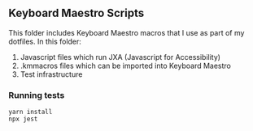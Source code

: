 ## Keyboard Maestro Scripts
This folder includes Keyboard Maestro macros that I use as part of my dotfiles. In this folder:

1. Javascript files which run JXA (Javascript for Accessibility)
2. .kmmacros files which can be imported into Keyboard Maestro
3. Test infrastructure

### Running tests
```
yarn install
npx jest
```